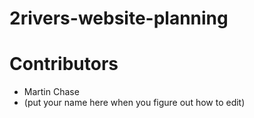 2rivers-website-planning
========================


Contributors
========================
* Martin Chase
* (put your name here when you figure out how to edit)
